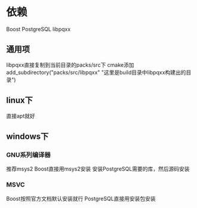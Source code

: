 # 依赖

Boost
PostgreSQL
libpqxx

## 通用项

libpqxx直接复制到当前目录的packs/src下
cmake添加add_subdirectory("packs/src/libpqxx" "这里是build目录中libpqxx构建出的目录")

## linux下

直接apt就好

## windows下

### GNU系列编译器

推荐msys2
Boost直接用msys2安装
安装PostgreSQL需要的库，然后源码安装

### MSVC

Boost按照官方文档默认安装就行
PostgreSQL直接用安装包安装
